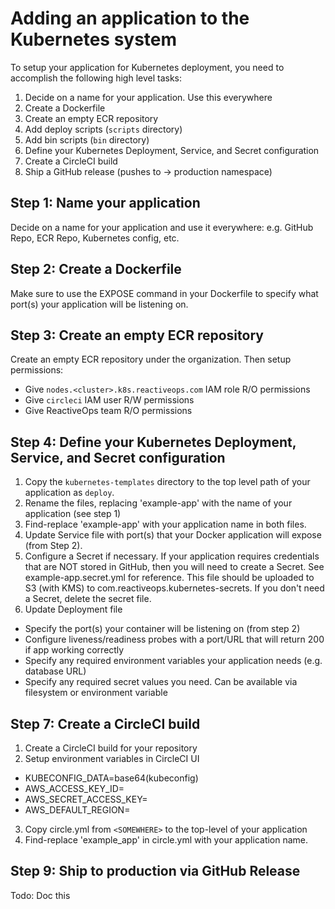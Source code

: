 # Adding an application to the Kubernetes system

To setup your application for Kubernetes deployment, you need to accomplish the following high level tasks:

1. Decide on a name for your application. Use this everywhere
1. Create a Dockerfile
1. Create an empty ECR repository
1. Add deploy scripts (`scripts` directory)
1. Add bin scripts (`bin` directory)
1. Define your Kubernetes Deployment, Service, and Secret configuration
1. Create a CircleCI build
1. Ship a GitHub release (pushes to -> production namespace)

## Step 1: Name your application

Decide on a name for your application and use it everywhere: e.g. GitHub Repo, ECR Repo, Kubernetes config, etc.

## Step 2: Create a Dockerfile

Make sure to use the EXPOSE command in your Dockerfile to specify what port(s) your application
will be listening on.

## Step 3: Create an empty ECR repository

Create an empty ECR repository under the organization. Then setup permissions:
* Give `nodes.<cluster>.k8s.reactiveops.com` IAM role R/O permissions
* Give `circleci` IAM user R/W permissions
* Give ReactiveOps team R/O permissions

## Step 4: Define your Kubernetes Deployment, Service, and Secret configuration

1. Copy the `kubernetes-templates` directory to the top level path of your application as `deploy`.
2. Rename the files, replacing 'example-app' with the name of your application (see step 1)
3. Find-replace 'example-app' with your application name in both files.
4. Update Service file with port(s) that your Docker application will expose (from Step 2).
5. Configure a Secret if necessary. If your application requires credentials that are NOT stored in GitHub, then you will need to create a Secret.  See example-app.secret.yml for reference. This file should be uploaded to S3 (with KMS) to com.reactiveops.kubernetes-secrets. If you don't need a Secret, delete the secret file.
6. Update Deployment file
  * Specify the port(s) your container will be listening on (from step 2)
  * Configure liveness/readiness probes with a port/URL that will return 200 if app working correctly
  * Specify any required environment variables your application needs (e.g. database URL)
  * Specify any required secret values you need. Can be available via filesystem or environment variable

## Step 7: Create a CircleCI build
1. Create a CircleCI build for your repository
2. Setup environment variables in CircleCI UI
  * KUBECONFIG_DATA=base64(kubeconfig)
  * AWS_ACCESS_KEY_ID=
  * AWS_SECRET_ACCESS_KEY=
  * AWS_DEFAULT_REGION=
3. Copy circle.yml from `<SOMEWHERE>` to the top-level of your application
4. Find-replace 'example_app' in circle.yml with your application name.

## Step 9: Ship to production via GitHub Release
Todo: Doc this
